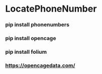 # LocatePhoneNumber

### pip install phonenumbers

### pip install opencage

### pip install folium

### https://opencagedata.com/
